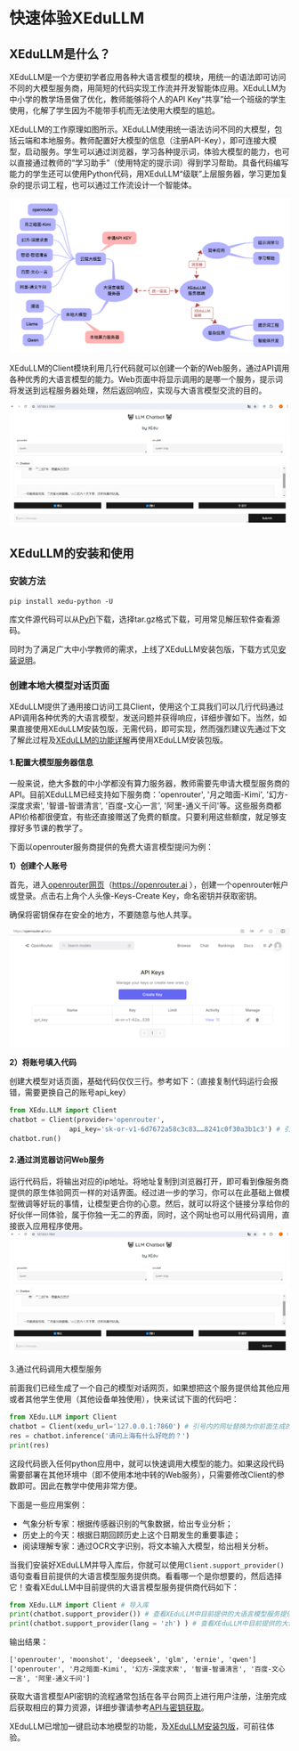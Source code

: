 # 快速体验XEduLLM

## XEduLLM是什么？

XEduLLM是一个方便初学者应用各种大语言模型的模块，用统一的语法即可访问不同的大模型服务商，用简短的代码实现工作流并开发智能体应用。XEduLLM为中小学的教学场景做了优化，教师能够将个人的API Key“共享”给一个班级的学生使用，化解了学生因为不能带手机而无法使用大模型的尴尬。

XEduLLM的工作原理如图所示。XEduLLM使用统一语法访问不同的大模型，包括云端和本地服务。教师配置好大模型的信息（注册API-Key），即可连接大模型，启动服务。学生可以通过浏览器，学习各种提示词，体验大模型的能力，也可以直接通过教师的“学习助手”（使用特定的提示词）得到学习帮助。具备代码编写能力的学生还可以使用Python代码，用XEduLLM“级联”上层服务器，学习更加复杂的提示词工程，也可以通过工作流设计一个智能体。

![](../images/xedullm/xedullm_001.png)

XEduLLM的Client模块利用几行代码就可以创建一个新的Web服务，通过API调用各种优秀的大语言模型的能力。Web页面中将显示调用的是哪一个服务，提示词将发送到远程服务器处理，然后返回响应，实现与大语言模型交流的目的。

![](../images/xedullm/llm1.png)


## XEduLLM的安装和使用

### 安装方法

`pip install xedu-python -U`

库文件源代码可以从[PyPi](https://pypi.org/project/xedu-python/#files)下载，选择tar.gz格式下载，可用常见解压软件查看源码。

同时为了满足广大中小学教师的需求，上线了XEduLLM安装包版，下载方式见[安装说明](https://xedu.readthedocs.io/zh-cn/master/xedu_llm/installation.html#id3)。

### 创建本地大模型对话页面

XEduLLM提供了通用接口访问工具Client，使用这个工具我们可以几行代码通过API调用各种优秀的大语言模型，发送问题并获得响应，详细步骤如下。当然，如果直接使用XEduLLM安装包版，无需代码，即可实现，然而强烈建议先通过下文了解此过程及[XEduLLM的功能详解](https://xedu.readthedocs.io/zh-cn/master/xedu_llm/introduction.html)再使用XEduLLM安装包版。

#### 1.配置大模型服务器信息

一般来说，绝大多数的中小学都没有算力服务器，教师需要先申请大模型服务商的API。目前XEduLLM已经支持如下服务商：'openrouter', '月之暗面-Kimi', '幻方-深度求索', '智谱-智谱清言', '百度-文心一言', '阿里-通义千问'等。这些服务商都API价格都很便宜，有些还直接赠送了免费的额度。只要利用这些额度，就足够支撑好多节课的教学了。

下面以openrouter服务商提供的免费大语言模型提问为例：

**1）创建个人账号**

首先，进入[openrouter网页](https://openrouter.ai)（https://openrouter.ai ），创建一个openrouter帐户或登录。点击右上角个人头像-Keys-Create Key，命名密钥并获取密钥。

确保将密钥保存在安全的地方，不要随意与他人共享。

![](../images/xedullm/openrouter_createKey.png)

**2）将账号填入代码**

创建大模型对话页面，基础代码仅仅三行。参考如下：（直接复制代码运行会报错，需要更换自己的账号api_key）

```python
from XEdu.LLM import Client
chatbot = Client(provider='openrouter',
               api_key='sk-or-v1-6d7672a58c3c83……8241c0f30a3b1c3') # 引号内的密钥需要替换为自己的
chatbot.run()
```

#### 2.通过浏览器访问Web服务

运行代码后，将输出对应的ip地址。将地址复制到浏览器打开，即可看到像服务商提供的原生体验网页一样的对话界面。经过进一步的学习，你可以在此基础上做模型微调等好玩的事情，让模型更合你的心意。然后，就可以将这个链接分享给你的好伙伴一同体验，属于你独一无二的界面，同时，这个网址也可以用代码调用，直接嵌入应用程序使用。
![](../images/xedullm/llm1.png)

3.通过代码调用大模型服务

前面我们已经生成了一个自己的模型对话网页，如果想把这个服务提供给其他应用或者其他学生使用（其他设备单独使用），快来试试下面的代码吧：
```python
from XEdu.LLM import Client
chatbot = Client(xedu_url='127.0.0.1:7860') # 引号内的网址替换为你前面生成的网址
res = chatbot.inference('请问上海有什么好吃的？')
print(res)
```
这段代码嵌入任何python应用中，就可以快速调用大模型的能力。如果这段代码需要部署在其他环境中（即不使用本地中转的Web服务），只需要修改Client的参数即可。因此在教学中使用非常方便。

下面是一些应用案例：

- 气象分析专家：根据传感器识别的气象数据，给出专业分析；
- 历史上的今天：根据日期回顾历史上这个日期发生的重要事迹；
- 阅读理解专家：通过OCR文字识别，将文本输入大模型，给出相关分析。

当我们安装好XEduLLM并导入库后，你就可以使用`Client.support_provider()`语句查看目前提供的大语言模型服务提供商。看看哪一个是你想要的，然后选择它！查看XEduLLM中目前提供的大语言模型服务提供商代码如下：

```python
from XEdu.LLM import Client # 导入库
print(chatbot.support_provider()) # 查看XEduLLM中目前提供的大语言模型服务提供商
print(chatbot.support_provider(lang = 'zh') ) # 查看XEduLLM中目前提供的大语言模型服务提供商中文名
```

输出结果：

```
['openrouter', 'moonshot', 'deepseek', 'glm', 'ernie', 'qwen']
['openrouter', '月之暗面-Kimi', '幻方-深度求索', '智谱-智谱清言', '百度-文心一言', '阿里-通义千问']
```

获取大语言模型API密钥的流程通常包括在各平台网页上进行用户注册，注册完成后获取相应的算力资源，详细步骤请参考<a href="https://xedu.readthedocs.io/zh-cn/master/xedu_llm/how_to_get_API_key.html">API与密钥获取</a>。


XEduLLM已增加一键启动本地模型的功能，及[XEduLLM安装包版](https://xedu.readthedocs.io/zh-cn/master/xedu_llm/installation.html#id3)，可前往体验。
